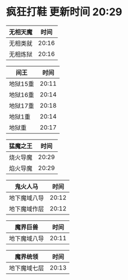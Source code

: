 # 疯狂打鞋 更新时间 20:29

| 无相天魔   | 时间    |
|--------|-------|
| 无相类就 | 20:16 |
| 无相炼狱 | 20:16 |

| 间王   | 时间    |
|--------|-------|
| 地狱15重 | 20:11 |
| 地狱16重 | 20:14 |
| 地狱17重 | 20:18 |
| 地狱1重 | 20:14 |
| 地狱重 | 20:17 |

| 猛魔之王   | 时间    |
|--------|-------|
| 烧火导魔 | 20:29 |
| 焰火导魔 | 20:29 |

| 鬼火人马   | 时间    |
|--------|-------|
| 地下魔域八导 | 20:12 |
| 地下魔域作层 | 20:12 |

| 魔界巨兽   | 时间    |
|--------|-------|
| 地下魔域八导 | 20:11 |

| 魔界统领   | 时间    |
|--------|-------|
| 地下魔域七层 | 20:13 |